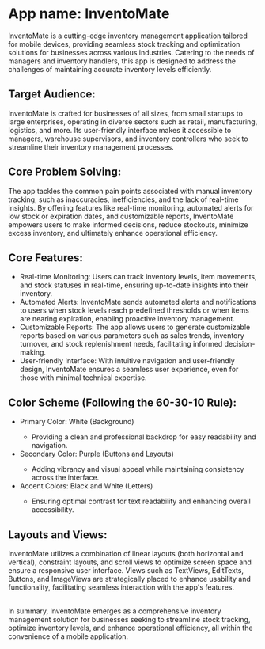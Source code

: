 <H1>App name: InventoMate</H1>
InventoMate is a cutting-edge inventory management application tailored for mobile devices, providing seamless stock tracking and optimization solutions for businesses across various industries. Catering to the needs of managers and inventory handlers, this app is designed to address the challenges of maintaining accurate inventory levels efficiently.

<h2>Target Audience:</h2>
InventoMate is crafted for businesses of all sizes, from small startups to large enterprises, operating in diverse sectors such as retail, manufacturing, logistics, and more. Its user-friendly interface makes it accessible to managers, warehouse supervisors, and inventory controllers who seek to streamline their inventory management processes.

<h2>Core Problem Solving:</h2>
The app tackles the common pain points associated with manual inventory tracking, such as inaccuracies, inefficiencies, and the lack of real-time insights. By offering features like real-time monitoring, automated alerts for low stock or expiration dates, and customizable reports, InventoMate empowers users to make informed decisions, reduce stockouts, minimize excess inventory, and ultimately enhance operational efficiency.

<h2>Core Features:</h2>
<ul>
<li>Real-time Monitoring: Users can track inventory levels, item movements, and stock statuses in real-time, ensuring up-to-date insights into their inventory.</li>
<li>Automated Alerts: InventoMate sends automated alerts and notifications to users when stock levels reach predefined thresholds or when items are nearing expiration, enabling proactive inventory management.</li>
<li>Customizable Reports: The app allows users to generate customizable reports based on various parameters such as sales trends, inventory turnover, and stock replenishment needs, facilitating informed decision-making.</li>
<li>User-friendly Interface: With intuitive navigation and user-friendly design, InventoMate ensures a seamless user experience, even for those with minimal technical expertise.</li>
</ul>
<h2>Color Scheme (Following the 60-30-10 Rule):</h2>
<ul>
<li>Primary Color: White (Background) </li>
<ul>
<li>Providing a clean and professional backdrop for easy readability and navigation.</li></ul>
<li>Secondary Color: Purple (Buttons and Layouts) </li>
<ul>
<li>Adding vibrancy and visual appeal while maintaining consistency across the interface.</li></ul>
<li>Accent Colors: Black and White (Letters) </li>
<ul>
<li>Ensuring optimal contrast for text readability and enhancing overall accessibility.</li></ul>
</ul>
<h2>Layouts and Views:</h2>
InventoMate utilizes a combination of linear layouts (both horizontal and vertical), constraint layouts, and scroll views to optimize screen space and ensure a responsive user interface. Views such as TextViews, EditTexts, Buttons, and ImageViews are strategically placed to enhance usability and functionality, facilitating seamless interaction with the app's features.
<br><br>
<p>
In summary, InventoMate emerges as a comprehensive inventory management solution for businesses seeking to streamline stock tracking, optimize inventory levels, and enhance operational efficiency, all within the convenience of a mobile application.
</p>
